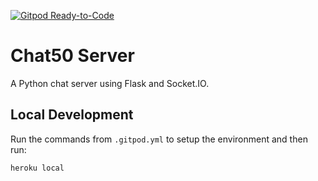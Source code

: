 [![Gitpod Ready-to-Code](https://img.shields.io/badge/Gitpod-Ready--to--Code-blue?logo=gitpod)](https://gitpod.io/#https://github.com/michaelpaul/chat50-server) 

# Chat50 Server

A Python chat server using Flask and Socket.IO.

## Local Development

Run the commands from `.gitpod.yml` to setup the environment and then run: 

```
heroku local
```